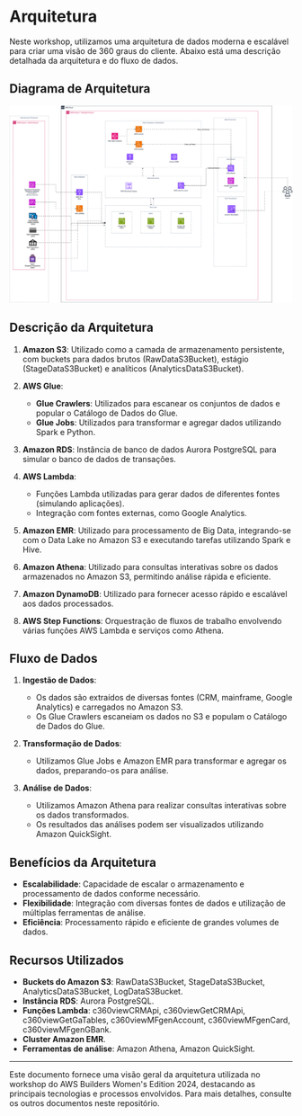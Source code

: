 # Arquitetura

Neste workshop, utilizamos uma arquitetura de dados moderna e escalável para criar uma visão de 360 graus do cliente. Abaixo está uma descrição detalhada da arquitetura e do fluxo de dados.

## Diagrama de Arquitetura

![Diagrama de Arquitetura](https://github.com/aremartins/workshop-aws-builders-womens-edition-2024/blob/main/Arquitetura/Imagens/architeture-01.svg)

## Descrição da Arquitetura

1. **Amazon S3**: Utilizado como a camada de armazenamento persistente, com buckets para dados brutos (RawDataS3Bucket), estágio (StageDataS3Bucket) e analíticos (AnalyticsDataS3Bucket).

2. **AWS Glue**:
    - **Glue Crawlers**: Utilizados para escanear os conjuntos de dados e popular o Catálogo de Dados do Glue.
    - **Glue Jobs**: Utilizados para transformar e agregar dados utilizando Spark e Python.

3. **Amazon RDS**: Instância de banco de dados Aurora PostgreSQL para simular o banco de dados de transações.

4. **AWS Lambda**:
    - Funções Lambda utilizadas para gerar dados de diferentes fontes (simulando aplicações).
    - Integração com fontes externas, como Google Analytics.

5. **Amazon EMR**: Utilizado para processamento de Big Data, integrando-se com o Data Lake no Amazon S3 e executando tarefas utilizando Spark e Hive.

6. **Amazon Athena**: Utilizado para consultas interativas sobre os dados armazenados no Amazon S3, permitindo análise rápida e eficiente.

7. **Amazon DynamoDB**: Utilizado para fornecer acesso rápido e escalável aos dados processados.

8. **AWS Step Functions**: Orquestração de fluxos de trabalho envolvendo várias funções AWS Lambda e serviços como Athena.

## Fluxo de Dados

1. **Ingestão de Dados**:
    - Os dados são extraídos de diversas fontes (CRM, mainframe, Google Analytics) e carregados no Amazon S3.
    - Os Glue Crawlers escaneiam os dados no S3 e populam o Catálogo de Dados do Glue.

2. **Transformação de Dados**:
    - Utilizamos Glue Jobs e Amazon EMR para transformar e agregar os dados, preparando-os para análise.

3. **Análise de Dados**:
    - Utilizamos Amazon Athena para realizar consultas interativas sobre os dados transformados.
    - Os resultados das análises podem ser visualizados utilizando Amazon QuickSight.

## Benefícios da Arquitetura

- **Escalabilidade**: Capacidade de escalar o armazenamento e processamento de dados conforme necessário.
- **Flexibilidade**: Integração com diversas fontes de dados e utilização de múltiplas ferramentas de análise.
- **Eficiência**: Processamento rápido e eficiente de grandes volumes de dados.

## Recursos Utilizados

- **Buckets do Amazon S3**: RawDataS3Bucket, StageDataS3Bucket, AnalyticsDataS3Bucket, LogDataS3Bucket.
- **Instância RDS**: Aurora PostgreSQL.
- **Funções Lambda**: c360viewCRMApi, c360viewGetCRMApi, c360viewGetGaTables, c360viewMFgenAccount, c360viewMFgenCard, c360viewMFgenGBank.
- **Cluster Amazon EMR**.
- **Ferramentas de análise**: Amazon Athena, Amazon QuickSight.

---

Este documento fornece uma visão geral da arquitetura utilizada no workshop do AWS Builders Women's Edition 2024, destacando as principais tecnologias e processos envolvidos. Para mais detalhes, consulte os outros documentos neste repositório.

